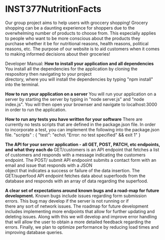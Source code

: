 # INST377NutritionFacts
Our group project aims to help users with groccery shopping! Grocery shopping can be a daunting experience for shoppers due to the overwhelming number of products to choose from. This especially applies to people who want to be more conscious about the products they purchase whether it be for nutritional reasons, health reasons, political reasons, etc. The purpose of our website is to aid customers when it comes to making informed decisions about their groceries!



Developer Manual: 
**How to install your application and all dependencies**  
  You install all the dependencies for the application by cloning the respository then navigating to your project     
  directory, where you will install the dependencies by typing "npm install" into the terminal. 
  
**How to run your application on a server**
  You will run your application on a server by starting the server by typing in "node server.js" and "node index.js". 
  You will then open your brownser and navigate to localhost:3000 in order to run the application. 
  
**How to run any tests you have written for your software**
  There are currently no tests scripts that are defined in the package.json file. In order to incorporate a test, you 
  can implement the following into the package.json file. "scripts" : {
                                                             "test": "echo\ "Error: no test specified\" && exit 1"
                                                             } 
                                                             
**The API for your server application - all GET, POST, PATCH, etc endpoints, and what they each do**
  GET/customers is an API endpoint that fetches a list of customers and responds with a message indicating the customers   endpoint. The POST/ submit API endpooint submits a contact form with an email and issue that responds with a JSON     
  object that indicates a success or failure of the data insertion. The GET/superfood API endpoint fetches data about 
  superfoods from the database and responds with an array of data regarding the superfood. 
  
**A clear set of expectations around known bugs and a road-map for future development.**
  Known bugs include issues regarding form submission errors. This bug may develop if the server is not running or if   
  there any sort of network issues. The roadmap for future development includes implementing more endpoints that allow 
  for further updating and deleting issues. Along with this we will develop and improve error handling that will allow 
  the user to obtain a more detailed feedback regarding the errors. Finally, we plan to optimize performance by reducing 
  load times and improving database queries. 
